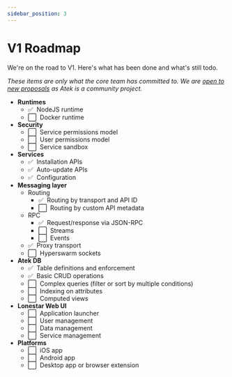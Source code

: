 ```yaml
---
sidebar_position: 3
---
```


# V1 Roadmap

We're on the road to V1. Here's what has been done and what's still todo.

*These items are only what the core team has committed to. We are [open to new proposals](https://github.com/atek-cloud/atek/discussions) as Atek is a community project.*

- **Runtimes**
  - ✅ &nbsp;NodeJS runtime
  - ⬜️ &nbsp;Docker runtime
- **Security**
  - ⬜️ &nbsp;Service permissions model
  - ⬜️ &nbsp;User permissions model
  - ⬜️ &nbsp;Service sandbox
- **Services**
  - ✅ &nbsp;Installation APIs
  - ✅ &nbsp;Auto-update APIs
  - ✅ &nbsp;Configuration 
- **Messaging layer**
  - Routing
    - ✅ &nbsp;Routing by transport and API ID
    - ⬜️ &nbsp;Routing by custom API metadata
  - RPC
    - ✅ &nbsp;Request/response via JSON-RPC
    - ⬜️ &nbsp;Streams
    - ⬜️ &nbsp;Events
  - ✅ &nbsp;Proxy transport
  - ⬜️ &nbsp;Hyperswarm sockets
- **Atek DB**
  - ✅ &nbsp;Table definitions and enforcement
  - ✅ &nbsp;Basic CRUD operations
  - ⬜️ &nbsp;Complex queries (filter or sort by multiple conditions)
  - ⬜️ &nbsp;Indexing on attributes
  - ⬜️ &nbsp;Computed views
- **Lonestar Web UI**
  - ⬜️ &nbsp;Application launcher
  - ⬜️ &nbsp;User management
  - ⬜️ &nbsp;Data management
  - ⬜️ &nbsp;Service management
- **Platforms**
  - ⬜️ &nbsp;iOS app
  - ⬜️ &nbsp;Android app
  - ⬜️ &nbsp;Desktop app or browser extension
